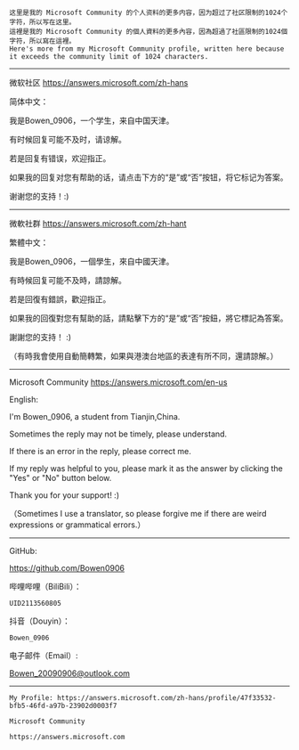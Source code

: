 	这里是我的 Microsoft Community 的个人资料的更多内容，因为超过了社区限制的1024个字符，所以写在这里。
	這裡是我的 Microsoft Community 的個人資料的更多內容，因為超過了社區限制的1024個字符，所以寫在這裡。
	Here's more from my Microsoft Community profile, written here because it exceeds the community limit of 1024 characters.
-----------------------------------------------------------------------------------------------------------
微软社区
https://answers.microsoft.com/zh-hans

简体中文：

我是Bowen_0906，一个学生，来自中国天津。

有时候回复可能不及时，请谅解。

若是回复有错误，欢迎指正。

如果我的回复对您有帮助的话，请点击下方的“是”或“否”按钮，将它标记为答案。

谢谢您的支持！:)

-----------------------------------------------------------------------------------------------------------
微軟社群
https://answers.microsoft.com/zh-hant

繁體中文：

我是Bowen_0906，一個學生，來自中國天津。

有時候回复可能不及時，請諒解。

若是回復有錯誤，歡迎指正。

如果我的回復對您有幫助的話，請點擊下方的“是”或“否”按鈕，將它標記為答案。

謝謝您的支持！ :)

（有時我會使用自動簡轉繁，如果與港澳台地區的表達有所不同，還請諒解。）

-----------------------------------------------------------------------------------------------------------
Microsoft Community
https://answers.microsoft.com/en-us

English:

I'm Bowen_0906, a student from Tianjin,China.

Sometimes the reply may not be timely, please understand.

If there is an error in the reply, please correct me.

If my reply was helpful to you, please mark it as the answer by clicking the "Yes" or "No" button below.

Thank you for your support! :)

（Sometimes I use a translator, so please forgive me if there are weird expressions or grammatical errors.）

-----------------------------------------------------------------------------------------------------------
GitHub: 
		
https://github.com/Bowen0906

哔哩哔哩（BiliBili）：
	
	UID2113560805
抖音（Douyin）：
	
	Bowen_0906
	
电子邮件（Email）: 

Bowen_20090906@outlook.com

-----------------------------------------------------------------------------------------------------------
	My Profile: https://answers.microsoft.com/zh-hans/profile/47f33532-bfb5-46fd-a97b-23902d0003f7

	Microsoft Community

	https://answers.microsoft.com
